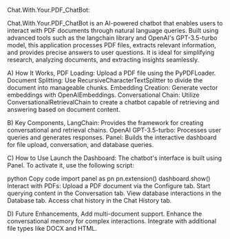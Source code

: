 Chat.With.Your.PDF_ChatBot:

Chat.With.Your.PDF_ChatBot is an AI-powered chatbot that enables users to interact with PDF documents through natural language queries. Built using advanced tools such as the langchain library and OpenAI's GPT-3.5-turbo model, this application processes PDF files, extracts relevant information, and provides precise answers to user questions. It is ideal for simplifying research, analyzing documents, and extracting insights seamlessly.

  A) How It Works,
PDF Loading: Upload a PDF file using the PyPDFLoader.
Document Splitting: Use RecursiveCharacterTextSplitter to divide the document into manageable chunks.
Embedding Creation: Generate vector embeddings with OpenAIEmbeddings.
Conversational Chain: Utilize ConversationalRetrievalChain to create a chatbot capable of retrieving and answering based on document content.

  B) Key Components,
LangChain: Provides the framework for creating conversational and retrieval chains.
OpenAI GPT-3.5-turbo: Processes user queries and generates responses.
Panel: Builds the interactive dashboard for file upload, conversation, and database queries.

  C) How to Use
Launch the Dashboard: The chatbot's interface is built using Panel. To activate it, use the following script:

python
Copy code
import panel as pn
pn.extension()
dashboard.show()
Interact with PDFs:
Upload a PDF document via the Configure tab.
Start querying content in the Conversation tab.
View database interactions in the Database tab.
Access chat history in the Chat History tab.

   D) Future Enhancements,
Add multi-document support.
Enhance the conversational memory for complex interactions.
Integrate with additional file types like DOCX and HTML.
